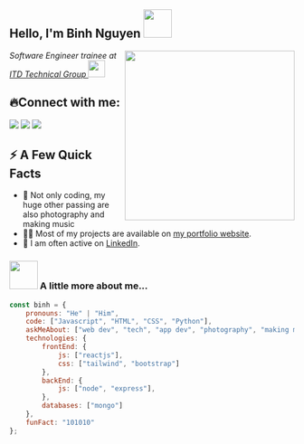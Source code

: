 <h2>Hello, I'm Binh Nguyen <img src="https://media.giphy.com/media/RbDKaczqWovIugyJmW/giphy.gif" width="50"></h2>
<img width="300px" align="right" src="https://media.giphy.com/media/wcgn5fVDjvR7pdvz4C/giphy.gif" />
<p><em>Software Engineer trainee at <a href="https://www.itd.com.vn/en/" target="_blank" rel="noreferrer">ITD Technical Group </a><img src="https://media.giphy.com/media/UCm27xoAXWkG6eZk0n/giphy.gif" width="30"> 
</em></p>

## 🔥Connect with me:
<p align="left">

<a href = "https://www.linkedin.com/in/duc-binh-nguyen-3b4839168/" target="_blank" rel="noreferrer"><img src="https://img.icons8.com/fluent/48/000000/linkedin.png"/></a>
<a href = "https://www.instagram.com/fenfhnib/" target="_blank" rel="noreferrer"><img src="https://img.icons8.com/fluent/48/000000/instagram-new.png"/></a>
<a href = "https://github.com/tripplen23" target="_blank" rel="noreferrer"><img src="https://img.icons8.com/fluent/48/000000/github.png"/></a>

</p>

<div>
  <h2>⚡️ A Few Quick Facts</h2>
  <ul>
    <li>🔭 Not only coding, my huge other passing are also photography and making music
    <li>👨‍💻 Most of my projects are available on <a href="https://nguyenducbinh.me" target="_blank" rel="noreferrer">my portfolio website</a>.</li>
    <li>📝 I am often active on <a href="https://www.linkedin.com/in/duc-binh-nguyen-3b4839168/" target="_blank" rel="noreferrer">LinkedIn</a>.</li>
  </ul>
</div>

### <img src="https://media.giphy.com/media/bJ4TVNYNUympPgcpem/giphy.gif" width="50"> A little more about me...  

```javascript
const binh = {
    pronouns: "He" | "Him",
    code: ["Javascript", "HTML", "CSS", "Python"],
    askMeAbout: ["web dev", "tech", "app dev", "photography", "making music"],
    technologies: {
        frontEnd: {
            js: ["reactjs"],
            css: ["tailwind", "bootstrap"]
        },
        backEnd: {
            js: ["node", "express"],
        },
        databases: ["mongo"]
    },
    funFact: "101010"
};
```



